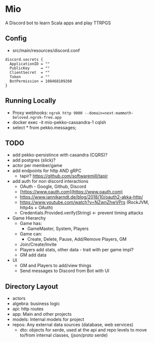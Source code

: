 # Mio
A Discord bot to learn Scala apps and play TTRPGS

## Config
- src/main/resources/discord.conf
```
discord.secrets {
  ApplicationID = ""
  PublicKey     = ""
  ClientSecret  = ""
  Token         = ""
  BotPermission = 108468109260
}
```

## Running Locally
- Proxy webhooks: `ngrok http 9000 --domain=next-mammoth-beloved.ngrok-free.app`
- docker exec -it mio-pekko-cassandra-1 cqlsh
- select * from pekko.messages;

## TODO
- add pekko-persistince with casandra (CQRS)?
- add postgres (slick)?
- actor per member/game
- add endpoints for http AND gRPC
  - tapir? https://github.com/softwaremill/tapir
- add auth for non discord interactions
  - OAuth - Google, Github, Discord
  - [https://www.oauth.com](https://www.oauth.com)
  - https://www.jannikarndt.de/blog/2018/10/oauth2-akka-http/
  - https://www.youtube.com/watch?v=NZwnZhwVPrs (RockJVM, http4s + OAuth)
  - Credentials.Provided.verify(String) <- prevent timing attacks
- Game Hierarchy
  - Game has:
    - GameMaster, System, Players
  - Game can:
    - Create, Delete, Pause, Add/Remove Players, GM
  - Join/Create/Invite
  - Players add stats, other data - trait with per game impl?
  - GM add data
- UI
  - GM and Players to add/view things
  - Send messages to Discord from Bot with UI


## Directory Layout
- actors
- algebra: business logic
- api: http routes
- app: Main and other projects
- models: Internal models for project
- repos: Any external data sources (database, web services)
  - dto: objects for serde, used at the api and repo levels to move to/from internal classes, (json/proto serde)

